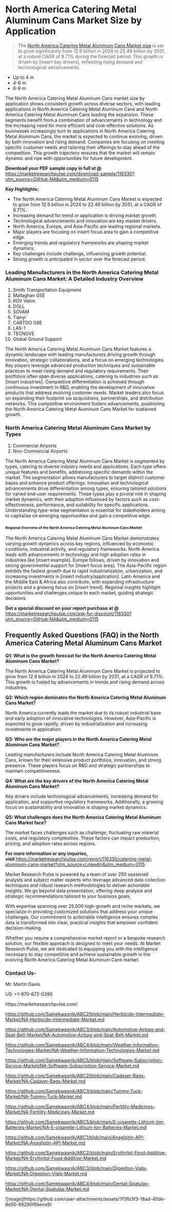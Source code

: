 <h1>North America Catering Metal Aluminum Cans Market&nbsp;Size by Application</h1><blockquote><p>The <a href="https://marketresearchpulse.com/download-sample/116330?utm_source=GitHub-NA&amp;utm_medium=0115">North America Catering Metal Aluminum Cans Market size</a> is set to grow significantly from 12.9 billion in 2024 to 22.49 billion by 2031, at a robust CAGR of 9.71% during the forecast period. This growth is driven by [insert key drivers], reflecting rising demand and technological advancements.</p></blockquote><ul><li>Up to 4 m<li> 4-6 m<li> 6-9 m</li></ul><p>The North America Catering Metal Aluminum Cans market size by application shows consistent growth across diverse sectors, with leading applications in North America Catering Metal Aluminum Cans and North America Catering Metal Aluminum Cans leading the expansion. These segments benefit from a combination of advancements in technology and the increasing need for more efficient and cost-effective solutions. As businesses increasingly turn to applications in North America Catering Metal Aluminum Cans, the market is expected to continue evolving, driven by both innovation and rising demand. Companies are focusing on meeting specific customer needs and tailoring their offerings to stay ahead of the competition. This growth trajectory ensures that the market will remain dynamic and ripe with opportunities for future development.</p><p><strong>Download your PDF sample copy in full at @ </strong><a href="https://marketresearchpulse.com/download-sample/116330?utm_source=GitHub-NA&amp;utm_medium=0115">https://marketresearchpulse.com/download-sample/116330?utm_source=GitHub-NA&amp;utm_medium=0115</a></p><p><strong>Key Highlights: </strong></p><ul><li>The North America Catering Metal Aluminum Cans Market is expected to grow from 12.9 billion in 2024 to 22.49 billion by 2031, at a CAGR of 9.71%.</li><li>Increasing demand for trend or application is driving market growth.</li><li>Technological advancements and innovation are key market drivers.</li><li>North America, Europe, and Asia-Pacific are leading regional markets.</li><li>Major players are focusing on insert focus area to gain a competitive edge.</li><li>Emerging trends and regulatory frameworks are shaping market dynamics.</li><li>Key challenges include challenge, influencing growth potential.</li><li>Strong growth is anticipated in sector over the forecast period.</li></ul><h3>Leading Manufacturers in the North America Catering Metal Aluminum Cans Market: A Detailed Industry Overview</h3><ol><li>Smith Transportation Equipment</li><li>Mallaghan GSE</li><li>KOV Velim</li><li>DOLL</li><li>SOVAM</li><li>Tianyi</li><li>CARTOO GSE</li><li>LAS-1</li><li>TECNOVE</li><li>Global Ground Support</li></ol><div class="flex max-w-full flex-col flex-grow"><div class="min-h-8 text-message flex w-full flex-col items-end gap-2 whitespace-normal break-words [.text-message+&amp;]:mt-5" dir="auto" data-message-author-role="assistant" data-message-id="fd8432e4-4910-450d-b182-61b7bfb0a01f" data-message-model-slug="gpt-4o"><div class="flex w-full flex-col gap-1 empty:hidden first:pt-[3px]"><div class="markdown prose w-full break-words dark:prose-invert light"><p>The North America Catering Metal Aluminum Cans Market features a dynamic landscape with leading manufacturers driving growth through innovation, strategic collaborations, and a focus on emerging technologies. Key players leverage advanced production techniques and sustainable practices to meet rising demand and regulatory requirements. Their portfolios often span diverse applications, catering to industries such as [insert industries]. Competitive differentiation is achieved through continuous investment in R&amp;D, enabling the development of innovative products that address evolving customer needs. Market leaders also focus on expanding their footprint via acquisitions, partnerships, and distribution networks. This competitive environment fosters advancements, positioning the North America Catering Metal Aluminum Cans Market for sustained growth.</p></div></div></div></div><h3>North America Catering Metal Aluminum Cans Market by Types</h3><ol><li>Commercial Airports<li> Non-Commercial Airports</li></ol><div class="flex max-w-full flex-col flex-grow"><div class="min-h-8 text-message flex w-full flex-col items-end gap-2 whitespace-normal break-words [.text-message+&amp;]:mt-5" dir="auto" data-message-author-role="assistant" data-message-id="084470be-0bb7-4664-bddf-5156b4f41249" data-message-model-slug="gpt-4o-mini"><div class="flex w-full flex-col gap-1 empty:hidden first:pt-[3px]"><div class="markdown prose w-full break-words dark:prose-invert light"><p>The North America Catering Metal Aluminum Cans Market is segmented by types, catering to diverse industry needs and applications. Each type offers unique features and benefits, addressing specific demands within the market. The segmentation allows manufacturers to target distinct customer bases and enhance product offerings. Innovation and technological advancements drive differentiation among types, ensuring tailored solutions for varied end-user requirements. These types play a pivotal role in shaping market dynamics, with their adoption influenced by factors such as cost-effectiveness, performance, and suitability for specific applications. Understanding type-wise segmentation is essential for stakeholders aiming to capitalize on emerging opportunities and gain a competitive edge.</p></div></div></div></div><h3><span style="font-size: 11px;">Regional Overview of the North America Catering Metal Aluminum Cans Market</span></h3><div class="flex max-w-full flex-col flex-grow"><div class="min-h-8 text-message flex w-full flex-col items-end gap-2 whitespace-normal break-words [.text-message+&amp;]:mt-5" dir="auto" data-message-author-role="assistant" data-message-id="e9038762-ce64-4e30-91c9-9bd413514231" data-message-model-slug="gpt-4o-mini"><div class="flex w-full flex-col gap-1 empty:hidden first:pt-[3px]"><div class="markdown prose w-full break-words dark:prose-invert light"><p>The North America Catering Metal Aluminum Cans Market demonstrates varying growth dynamics across key regions, influenced by economic conditions, industrial activity, and regulatory frameworks. North America leads with advancements in technology and high adoption rates in industries like [insert example]. Europe follows, driven by innovation and strong governmental support for [insert focus area]. The Asia-Pacific region exhibits the fastest growth due to rapid industrialization, urbanization, and increasing investments in [insert industry/application]. Latin America and the Middle East &amp; Africa also contribute, with expanding infrastructure projects and a growing focus on [insert trend]. Regional insights highlight opportunities and challenges unique to each market, guiding strategic decisions.</p></div></div></div></div><p><strong>Get a special discount on your report purchase at @ </strong><a href="https://marketresearchpulse.com/ask-for-discount/116330?utm_source=GitHub-NA&amp;utm_medium=0115">https://marketresearchpulse.com/ask-for-discount/116330?utm_source=GitHub-NA&amp;utm_medium=0115</a></p><h2>Frequently Asked Questions (FAQ) in the North America Catering Metal Aluminum Cans Market</h2><p><strong>Q1: What is the growth forecast for the North America Catering Metal Aluminum Cans Market?</strong></p><p>The North America Catering Metal Aluminum Cans Market is projected to grow from 12.9 billion in 2024 to 22.49 billion by 2031, at a CAGR of 9.71%. This growth is fueled by advancements in trends and rising demand across industries.</p><p><strong>Q2: Which region dominates the North America Catering Metal Aluminum Cans Market?</strong></p><p>North America currently leads the market due to its robust industrial base and early adoption of innovative technologies. However, Asia-Pacific is expected to grow rapidly, driven by industrialization and increasing investments in application.</p><p><strong>Q3: Who are the major players in the North America Catering Metal Aluminum Cans Market?</strong></p><p>Leading manufacturers include North America Catering Metal Aluminum Cans, known for their extensive product portfolios, innovation, and strong presence. These players focus on R&amp;D and strategic partnerships to maintain competitiveness.</p><p><strong>Q4: What are the key drivers of the North America Catering Metal Aluminum Cans Market?</strong></p><p>Key drivers include technological advancements, increasing demand for application, and supportive regulatory frameworks. Additionally, a growing focus on sustainability and innovation is shaping market dynamics.</p><p><strong>Q5: What challenges does the North America Catering Metal Aluminum Cans Market face?</strong></p><p>The market faces challenges such as challenge, fluctuating raw material costs, and regulatory complexities. These factors can impact production, pricing, and adoption rates across regions.</p><p><strong>For more information or any inquiries, visit&nbsp;</strong><a href="https://marketresearchpulse.com/report/116330/catering-metal-aluminum-cans-market?utm_source=Linkedin&utm_medium=0115">https://marketresearchpulse.com/report/116330/catering-metal-aluminum-cans-market?utm_source=Linkedin&utm_medium=0115</a></p><p>Market Research Pulse is powered by a team of over 250 seasoned analysts and subject matter experts who leverage advanced data collection techniques and robust research methodologies to deliver actionable insights. We go beyond data presentation, offering deep analysis and strategic recommendations tailored to your business goals.</p><p>With expertise spanning over 25,000 high-growth and niche markets, we specialize in providing customized solutions that address your unique challenges. Our commitment to actionable intelligence ensures complex data is transformed into clear, practical insights that empower confident decision-making.</p><p>Whether you require a comprehensive market report or a bespoke research solution, our flexible approach is designed to meet your needs. At Market Research Pulse, we are dedicated to equipping you with the intelligence necessary to stay competitive and achieve sustainable growth in the evolving North America Catering Metal Aluminum Cans market.</p><h3><strong>Contact Us-</strong></h3><p>Mr. Martin Davis</p><p>US: +1-970-672-0390</p><p>https://marketresearchpulse.com/</p><p><a href="https://github.com/Samekwasnik/ABC2/blob/main/Herbicide-Intermediate-Market/NA-Herbicide-Intermediate-Market.md">https://github.com/Samekwasnik/ABC2/blob/main/Herbicide-Intermediate-Market/NA-Herbicide-Intermediate-Market.md</a></p><p><a href="https://github.com/Samekwasnik/ABC3/blob/main/Automotive-Airbag-and-Seat-Belt-Market/NA-Automotive-Airbag-and-Seat-Belt-Market.md">https://github.com/Samekwasnik/ABC3/blob/main/Automotive-Airbag-and-Seat-Belt-Market/NA-Automotive-Airbag-and-Seat-Belt-Market.md</a></p><p><a href="https://github.com/Samekwasnik/ABC4/blob/main/Weather-Information-Technologies-Market/NA-Weather-Information-Technologies-Market.md">https://github.com/Samekwasnik/ABC4/blob/main/Weather-Information-Technologies-Market/NA-Weather-Information-Technologies-Market.md</a></p><p><a href="https://github.com/Samekwasnik/ABC5/blob/main/Software-Subscription-Service-Market/NA-Software-Subscription-Service-Market.md">https://github.com/Samekwasnik/ABC5/blob/main/Software-Subscription-Service-Market/NA-Software-Subscription-Service-Market.md</a></p><p><a href="https://github.com/Samekwasnik/ABC2/blob/main/Cadaver-Bags-Market/NA-Cadaver-Bags-Market.md">https://github.com/Samekwasnik/ABC2/blob/main/Cadaver-Bags-Market/NA-Cadaver-Bags-Market.md</a></p><p><a href="https://github.com/Samekwasnik/ABC3/blob/main/Tummy-Tuck-Market/NA-Tummy-Tuck-Market.md">https://github.com/Samekwasnik/ABC3/blob/main/Tummy-Tuck-Market/NA-Tummy-Tuck-Market.md</a></p><p><a href="https://github.com/Samekwasnik/ABC4/blob/main/Fertility-Medicines-Market/NA-Fertility-Medicines-Market.md">https://github.com/Samekwasnik/ABC4/blob/main/Fertility-Medicines-Market/NA-Fertility-Medicines-Market.md</a></p><p><a href="https://github.com/Samekwasnik/ABC5/blob/main/E-cigarette-Lithium-Ion-Batteries-Market/NA-E-cigarette-Lithium-Ion-Batteries-Market.md">https://github.com/Samekwasnik/ABC5/blob/main/E-cigarette-Lithium-Ion-Batteries-Market/NA-E-cigarette-Lithium-Ion-Batteries-Market.md</a></p><p><a href="https://github.com/Samekwasnik/ABC1/blob/main/Anagliptin-API-Market/NA-Anagliptin-API-Market.md">https://github.com/Samekwasnik/ABC1/blob/main/Anagliptin-API-Market/NA-Anagliptin-API-Market.md</a></p><p><a href="https://github.com/Samekwasnik/ABC2/blob/main/Erythritol-Food-Additive-Market/NA-Erythritol-Food-Additive-Market.md">https://github.com/Samekwasnik/ABC2/blob/main/Erythritol-Food-Additive-Market/NA-Erythritol-Food-Additive-Market.md</a></p><p><a href="https://github.com/Samekwasnik/ABC3/blob/main/Digestion-Vials-Market/NA-Digestion-Vials-Market.md">https://github.com/Samekwasnik/ABC3/blob/main/Digestion-Vials-Market/NA-Digestion-Vials-Market.md</a></p><p><a href="https://github.com/Samekwasnik/ABC4/blob/main/Dental-Spatulas-Market/NA-Dental-Spatulas-Market.md">https://github.com/Samekwasnik/ABC4/blob/main/Dental-Spatulas-Market/NA-Dental-Spatulas-Market.md</a></p>
![image](https://github.com/user-attachments/assets/7f3fb3f3-18ad-40de-8e50-69290f6bece9)
